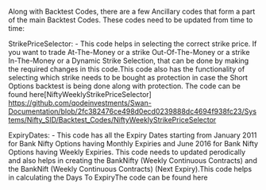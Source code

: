 
Along with Backtest Codes, there are a few Ancillary codes that form a part of the main Backtest Codes. These codes need to be updated from time to time:

StrikePriceSelector: - This code helps in selecting the correct strike price. If you want to trade At-The-Money or a strike Out-Of-The-Money or a strike In-The-Money
or a Dynamic Strike Selection, that can be done by making the required changes in this code.This code also has the functionality of selecting which strike needs to be bought as protection in case the Short Options backtest is being done along with protection. The code can be found here[NiftyWeeklyStrikePriceSelector]
https://github.com/qodeinvestments/Swan-Documentation/blob/2fc382476ce498d0ecd0239888dc4694f938fc23/Systems/Nifty_SID/Backtest_Codes/NiftyWeeklyStrikePriceSelector

ExpiryDates: - This code has all the Expiry Dates starting from January 2011 for Bank Nifty Options having Monthly Expiries and June 2016 for Bank Nifty Options having Weekly Expiries. This code needs to updated perodically and also helps in creating the BankNifty (Weekly Continuous Contracts) and the BankNift (Weekly Continuous Contracts) (Next Expiry).This code helps in calculating the Days To ExpiryThe code can be found here 
